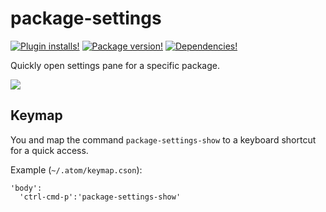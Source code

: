 # package-settings

[![Plugin installs!](https://img.shields.io/apm/dm/package-settings.svg?style=flat-square)](https://atom.io/packages/package-settings)
[![Package version!](https://img.shields.io/apm/v/package-settings.svg?style=flat-square)](https://atom.io/packages/package-settings)
[![Dependencies!](https://img.shields.io/david/josa42/atom-package-settings.svg?style=flat-square)](https://david-dm.org/josa42/atom-package-settings)

Quickly open settings pane for a specific package.

![](https://raw.githubusercontent.com/josa42/atom-package-settings/master/screenshot.gif)

## Keymap

You and map the command `package-settings-show` to a keyboard shortcut for a
quick access.

Example (`~/.atom/keymap.cson`):

```
'body':
  'ctrl-cmd-p':'package-settings-show'
```
